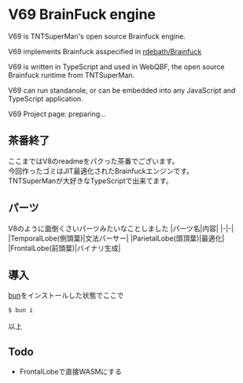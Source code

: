 # V69 BrainFuck engine
V69 is TNTSuperMan's open source Brainfuck engine.

V69 implements Brainfuck asspecified in [rdebath/Brainfuck](https://github.com/rdebath/Brainfuck)

V69 is written in TypeScript and used in WebQBF, the open source Brainfuck runtime from TNTSuperMan.

V69 can run standanole, or can be embedded into any JavaScript and TypeScript application.

V69 Project page: preparing...

## 茶番終了

ここまではV8のreadmeをパクった茶番でございます。  
今回作ったゴミはJIT最適化されたBrainfuckエンジンです。  
TNTSuperManが大好きなTypeScriptで出来てます。  

## パーツ
V8のように面倒くさいパーツみたいなことしました
|パーツ名|内容|
|-|-|
|TemporalLobe(側頭葉)|文法パーサー|
|ParietalLobe(頭頂葉)|最適化|
|FrontalLobe(前頭葉)|バイナリ生成|

## 導入
[bun](https://bun.sh)をインストールした状態でここで
```bash
$ bun i
```
以上

## Todo
- FrontalLobeで直接WASMにする
